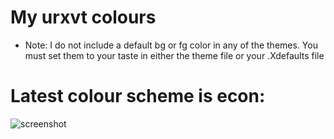 My urxvt colours
================

* Note: I do not include a default bg or fg color in any of the themes. You must set them to your taste in either the theme file or your .Xdefaults file

# Latest colour scheme is econ: #

![screenshot](http://omploader.org/vNTNycg)
